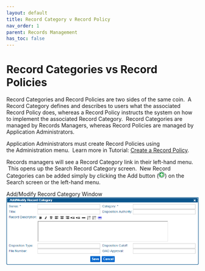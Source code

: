 ```yaml
---
layout: default
title: Record Category v Record Policy
nav_order: 1
parent: Records Management
has_toc: false
---
```

# Record Categories vs Record Policies

Record Categories and Record Policies are two sides of the same coin.  A Record Category defines and describes to users what the associated Record Policy does, whereas a Record Policy instructs the system on how to implement the associated Record Category.  Record Categories are managed by Records Managers, whereas Record Policies are managed by Application Administrators.

Application Administrators must create Record Policies using the Administration menu.  Learn more in Tutorial: [Create a Record Policy](/docs/records-management/create-a-record-policy).

Records managers will see a Record Category link in their left-hand menu.  This opens up the Search Record Category screen.  New Record Categories can be added simply by clicking the Add button (![](/assets/images/AddIconActive.png)) on the Search screen or the left-hand menu.

Add/Modify Record Category Window  
![](/assets/images/create-record-category.png)